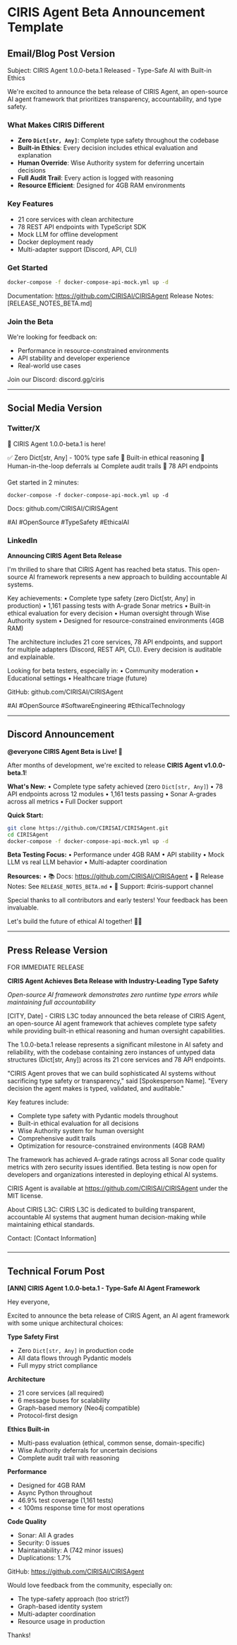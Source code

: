 # CIRIS Agent Beta Announcement Template

## Email/Blog Post Version

Subject: CIRIS Agent 1.0.0-beta.1 Released - Type-Safe AI with Built-in Ethics

We're excited to announce the beta release of CIRIS Agent, an open-source AI agent framework that prioritizes transparency, accountability, and type safety.

### What Makes CIRIS Different

- **Zero `Dict[str, Any]`**: Complete type safety throughout the codebase
- **Built-in Ethics**: Every decision includes ethical evaluation and explanation
- **Human Override**: Wise Authority system for deferring uncertain decisions
- **Full Audit Trail**: Every action is logged with reasoning
- **Resource Efficient**: Designed for 4GB RAM environments

### Key Features

- 21 core services with clean architecture
- 78 REST API endpoints with TypeScript SDK
- Mock LLM for offline development
- Docker deployment ready
- Multi-adapter support (Discord, API, CLI)

### Get Started

```bash
docker-compose -f docker-compose-api-mock.yml up -d
```

Documentation: https://github.com/CIRISAI/CIRISAgent
Release Notes: [RELEASE_NOTES_BETA.md]

### Join the Beta

We're looking for feedback on:
- Performance in resource-constrained environments
- API stability and developer experience
- Real-world use cases

Join our Discord: discord.gg/ciris

---

## Social Media Version

### Twitter/X

🎉 CIRIS Agent 1.0.0-beta.1 is here!

✅ Zero Dict[str, Any] - 100% type safe
🧠 Built-in ethical reasoning
👥 Human-in-the-loop deferrals
📊 Complete audit trails
🚀 78 API endpoints

Get started in 2 minutes:
```
docker-compose -f docker-compose-api-mock.yml up -d
```

Docs: github.com/CIRISAI/CIRISAgent

#AI #OpenSource #TypeSafety #EthicalAI

### LinkedIn

**Announcing CIRIS Agent Beta Release**

I'm thrilled to share that CIRIS Agent has reached beta status. This open-source AI framework represents a new approach to building accountable AI systems.

Key achievements:
• Complete type safety (zero Dict[str, Any] in production)
• 1,161 passing tests with A-grade Sonar metrics
• Built-in ethical evaluation for every decision
• Human oversight through Wise Authority system
• Designed for resource-constrained environments (4GB RAM)

The architecture includes 21 core services, 78 API endpoints, and support for multiple adapters (Discord, REST API, CLI). Every decision is auditable and explainable.

Looking for beta testers, especially in:
• Community moderation
• Educational settings
• Healthcare triage (future)

GitHub: github.com/CIRISAI/CIRISAgent

#AI #OpenSource #SoftwareEngineering #EthicalTechnology

---

## Discord Announcement

**@everyone CIRIS Agent Beta is Live! 🎉**

After months of development, we're excited to release **CIRIS Agent v1.0.0-beta.1**!

**What's New:**
• Complete type safety achieved (zero `Dict[str, Any]`)
• 78 API endpoints across 12 modules
• 1,161 tests passing
• Sonar A-grades across all metrics
• Full Docker support

**Quick Start:**
```bash
git clone https://github.com/CIRISAI/CIRISAgent.git
cd CIRISAgent
docker-compose -f docker-compose-api-mock.yml up -d
```

**Beta Testing Focus:**
• Performance under 4GB RAM
• API stability
• Mock LLM vs real LLM behavior
• Multi-adapter coordination

**Resources:**
• 📚 Docs: <https://github.com/CIRISAI/CIRISAgent>
• 📝 Release Notes: See `RELEASE_NOTES_BETA.md`
• 💬 Support: #ciris-support channel

Special thanks to all contributors and early testers! Your feedback has been invaluable.

Let's build the future of ethical AI together! 🤖✨

---

## Press Release Version

FOR IMMEDIATE RELEASE

**CIRIS Agent Achieves Beta Release with Industry-Leading Type Safety**

*Open-source AI framework demonstrates zero runtime type errors while maintaining full accountability*

[CITY, Date] - CIRIS L3C today announced the beta release of CIRIS Agent, an open-source AI agent framework that achieves complete type safety while providing built-in ethical reasoning and human oversight capabilities.

The 1.0.0-beta.1 release represents a significant milestone in AI safety and reliability, with the codebase containing zero instances of untyped data structures (Dict[str, Any]) across its 21 core services and 78 API endpoints.

"CIRIS Agent proves that we can build sophisticated AI systems without sacrificing type safety or transparency," said [Spokesperson Name]. "Every decision the agent makes is typed, validated, and auditable."

Key features include:
- Complete type safety with Pydantic models throughout
- Built-in ethical evaluation for all decisions
- Wise Authority system for human oversight
- Comprehensive audit trails
- Optimization for resource-constrained environments (4GB RAM)

The framework has achieved A-grade ratings across all Sonar code quality metrics with zero security issues identified. Beta testing is now open for developers and organizations interested in deploying ethical AI systems.

CIRIS Agent is available at https://github.com/CIRISAI/CIRISAgent under the MIT license.

About CIRIS L3C:
CIRIS L3C is dedicated to building transparent, accountable AI systems that augment human decision-making while maintaining ethical standards.

Contact:
[Contact Information]

###

---

## Technical Forum Post

**[ANN] CIRIS Agent 1.0.0-beta.1 - Type-Safe AI Agent Framework**

Hey everyone,

Excited to announce the beta release of CIRIS Agent, an AI agent framework with some unique architectural choices:

**Type Safety First**
- Zero `Dict[str, Any]` in production code
- All data flows through Pydantic models
- Full mypy strict compliance

**Architecture**
- 21 core services (all required)
- 6 message buses for scalability
- Graph-based memory (Neo4j compatible)
- Protocol-first design

**Ethics Built-in**
- Multi-pass evaluation (ethical, common sense, domain-specific)
- Wise Authority deferrals for uncertain decisions
- Complete audit trail with reasoning

**Performance**
- Designed for 4GB RAM
- Async Python throughout
- 46.9% test coverage (1,161 tests)
- < 100ms response time for most operations

**Code Quality**
- Sonar: All A grades
- Security: 0 issues
- Maintainability: A (742 minor issues)
- Duplications: 1.7%

GitHub: https://github.com/CIRISAI/CIRISAgent

Would love feedback from the community, especially on:
- The type-safety approach (too strict?)
- Graph-based identity system
- Multi-adapter coordination
- Resource usage in production

Thanks!